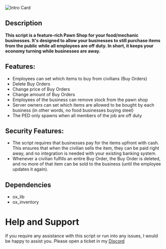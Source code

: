 ![Intro Card](https://docs.coolbrad.com/images/README/CB-PawnShops.png)

## Description
**This script is a feature-rich Pawn Shop for your food/mechanic businesses. It's designed to allow your businesses to still purchase items from the public while all employees are off duty. In short, it keeps your economy turning while businesses are away.**

## Features:
- Employees can set which items to buy from civilians (Buy Orders)
- Delete Buy Orders
- Change price of Buy Orders
- Change amount of Buy Orders
- Employees of the business can remove stock from the pawn shop
- Server owners can set which items are allowed to be bought by each business (in other words, no food businesses buying steel)
- The PED only spawns when all members of the job are off duty

## Security Features:
- The script requires that businesses pay for the items upfront with cash. This ensures that when the civilian sells the item, they can be paid right away, and no integration is needed with your existing banking system.
- Whenever a civilian fulfills an entire Buy Order, the Buy Order is deleted, and no more of that item can be sold to the business (until the employee updates it again).

## Dependencies
- ox_lib
- ox_inventory

# Help and Support
If you require any assistance with this script or run into any issues, I would be happy to assist you. Please open a ticket in my [Discord](https://discord.gg/FQtN5FXcG5)